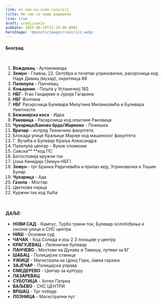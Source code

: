 ```yaml
---
link: mi-smo-se-ovde-rasirili
title: Ми смо се овде раширили
live: true
draft: uredjivanje
pubDate: 2025-06-29T22:20:00.000Z
heroImage: '@assets/images/rasirili.webp'
---
```

#### Београд

‎

1. **Вождовац&#32;**- Аутокоманда
2. **Земун&#32;**- Главна, 22. Октобра и почетак угриновачке, раскрсница код Наде Димиц (мухар), окретница 88
3. **Палилула** - Панчевац
4. **Коњарник** - Пошта у Устаничкој 182
5. **НБГ**- Угао Гандијеве и Јурија Гагарина
6. **НБГ** Фонтана
7. **НБГ** Раскрсница Булевара Милутина Миланковића и Булевара Уметности
8. **Бежанијска коса** - Идеа
9. **Раковица** - Раскрсница код општине Раковица
10. **Чукарица/Баново брдо/Жарково** - Пожешка
11. **Врачар** - испред Техничких факултета
12. Блокада улице Краљице Марије код машинског факултета
13. Г. Вучића и Булевар Краља Александра
14. Палилула центар - Вуков споменик
15. Савска**&#32;**код ПС
16. Богословија кружни ток
17. Џона Кенедија (Земун-НБГ)
18. **Земун&#32;**- трг Бранка Радичевића и прилаз кеју, Угриновачка и Тошин Бунар
19. **Чукарица** - Ада 
20. **Газела** - Мостар
21. Цветкова пијаца
22. Куржни ток код Ушћа

‎ 

#### ДАЉЕ:

- **НОВИ САД&#32;**- Кампус, Турбо тржни ток, Булевар ослобођења и околне улице и СНС центри
- **НИШ** - Основни суд 
- **ЧАЧАК** - Код Солида и још 2 3 локације у центру
- **КРАГУЈЕВАЦ** - Лепенички булевар
- **ПАНЧЕВО** - Мостови на Дунаву и Тамишу, путеви за БГ
- **ШАБАЦ** - Полицијске станице
- **УЖИЦЕ** - Магистрала ка Црној Гори, Јавна гаража
- **ЗАЈЕЧАР** - Полицијска управа
- **СМЕДЕРЕВО** - Центар за културу
- **ЛАЗАРЕВАЦ**
- **СУБОТИЦА** - Хотел Патриа
- **ВАЉЕВО** - СНС ЦЕНТРИ
- **ВРШАЦ** - Трг победе
- **ЛОЗНИЦА** - Магистрални пут
